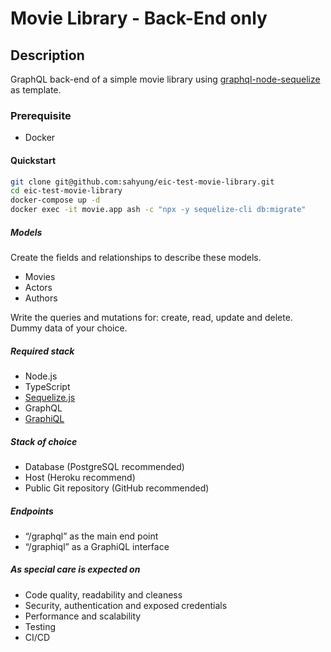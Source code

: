 # Movie Library - Back-End only

## Description

GraphQL back-end of a simple movie library using [graphql-node-sequelize](https://github.com/sahyung/graphql-node-sequelize) as template.

### Prerequisite

- Docker

#### Quickstart

```bash
git clone git@github.com:sahyung/eic-test-movie-library.git
cd eic-test-movie-library
docker-compose up -d
docker exec -it movie.app ash -c "npx -y sequelize-cli db:migrate"
```

##### Models

Create the fields and relationships to describe these models.

- Movies
- Actors
- Authors

Write the queries and mutations for: create, read, update and delete.
Dummy data of your choice.

##### Required stack

- Node.js
- TypeScript
- [Sequelize.js](https://sequelize.org/)
- GraphQL
- [GraphiQL](https://github.com/graphql/graphiql)

##### Stack of choice

- Database (PostgreSQL recommended)
- Host (Heroku recommend)
- Public Git repository (GitHub recommended)

##### Endpoints

- “/graphql” as the main end point
- “/graphiql” as a GraphiQL interface

##### As special care is expected on

- Code quality, readability and cleaness
- Security, authentication and exposed credentials
- Performance and scalability
- Testing
- CI/CD
